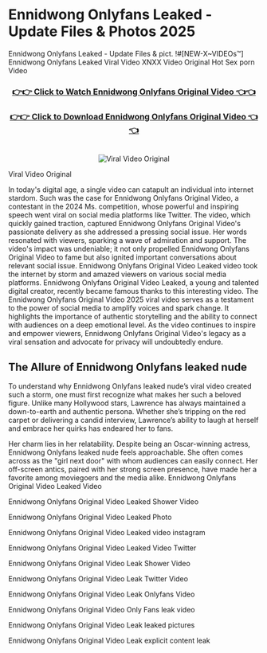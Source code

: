 # Ennidwong Onlyfans Leaked - Update Files & Photos 2025

Ennidwong Onlyfans Leaked - Update Files & pict. !#[NEW-X~VIDEOs™] Ennidwong Onlyfans Leaked Viral Video XNXX Video Original Hot Sex porn Video
<br>
<div align="center">
<h3><a href="https://links2leaks.com/ennidwong" rel="nofollow">👉👉 Click to Watch Ennidwong Onlyfans Original Video 👈👈</a></h3>
<h3><a href="https://links2leaks.com/ennidwong" rel="nofollow">👉👉 Click to Download Ennidwong Onlyfans Original Video 👈👈</a></h3>
<br>
<a href="https://links2leaks.com/ennidwong" rel="nofollow"><img src="https://i.ibb.co/Gkj2r4b/banner.png" alt="Viral Video Original" style="max-width: 100%; display: inline-block;" data-target="animated-image.originalImage"></a>
</div>

Viral Video Original

In today's digital age, a single video can catapult an individual into internet stardom. Such was the case for Ennidwong Onlyfans Original Video, a contestant in the 2024 Ms. competition, whose powerful and inspiring speech went viral on social media platforms like Twitter.
The video, which quickly gained traction, captured Ennidwong Onlyfans Original Video's passionate delivery as she addressed a pressing social issue. Her words resonated with viewers, sparking a wave of admiration and support. The video's impact was undeniable; it not only propelled Ennidwong Onlyfans Original Video to fame but also ignited important conversations about relevant social issue.
Ennidwong Onlyfans Original Video Leaked video took the internet by storm and amazed viewers on various social media platforms. Ennidwong Onlyfans Original Video Leaked, a young and talented digital creator, recently became famous thanks to this interesting video.
The Ennidwong Onlyfans Original Video 2025 viral video serves as a testament to the power of social media to amplify voices and spark change. It highlights the importance of authentic storytelling and the ability to connect with audiences on a deep emotional level. As the video continues to inspire and empower viewers, Ennidwong Onlyfans Original Video's legacy as a viral sensation and advocate for privacy will undoubtedly endure.

<h2>The Allure of Ennidwong Onlyfans leaked nude</h2>


To understand why Ennidwong Onlyfans leaked nude’s viral video created such a storm, one must first recognize what makes her such a beloved figure. Unlike many Hollywood stars, Lawrence has always maintained a down-to-earth and authentic persona. Whether she’s tripping on the red carpet or delivering a candid interview, Lawrence’s ability to laugh at herself and embrace her quirks has endeared her to fans.

Her charm lies in her relatability. Despite being an Oscar-winning actress, Ennidwong Onlyfans leaked nude feels approachable. She often comes across as the "girl next door" with whom audiences can easily connect. Her off-screen antics, paired with her strong screen presence, have made her a favorite among moviegoers and the media alike.
Ennidwong Onlyfans Original Video Leaked Video

Ennidwong Onlyfans Original Video Leaked Shower Video

Ennidwong Onlyfans Original Video Leaked Photo

Ennidwong Onlyfans Original Video Leaked video instagram

Ennidwong Onlyfans Original Video Leaked Video Twitter

Ennidwong Onlyfans Original Video Leak Shower Video

Ennidwong Onlyfans Original Video Leak Twitter Video

Ennidwong Onlyfans Original Video Leak Onlyfans Video

Ennidwong Onlyfans Original Video Only Fans leak video

Ennidwong Onlyfans Original Video Leak leaked pictures

Ennidwong Onlyfans Original Video Leak explicit content leak
